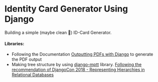 # Identity Card Generator Using Django 

Building a simple (maybe clean :bath:) ID-Card Generator. 

#### Libraries:
- Following the Documentation [Outputting PDFs with Django](https://docs.djangoproject.com/en/3.2/howto/outputting-pdf/) to generate the PDF output
- Making tree structure by using [django-mptt](https://django-mptt.readthedocs.io/en/latest/) library. [Following the recommendation of DjangoCon 2018 - Representing Hierarchies in Relational Databases](https://www.youtube.com/watch?v=CRxjoklS8v0)

